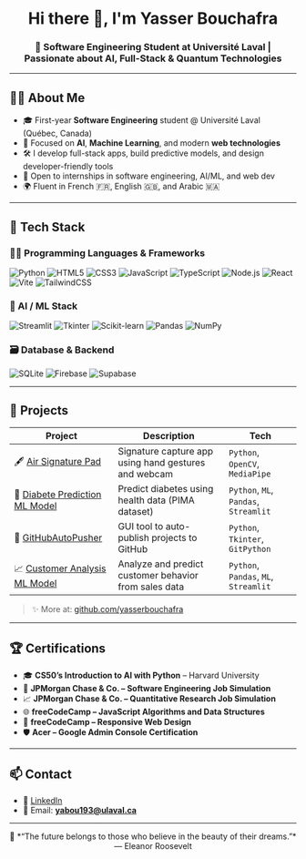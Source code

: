 <h1 align="center">Hi there 👋, I'm Yasser Bouchafra</h1>
<h3 align="center">🚀 Software Engineering Student at Université Laval | Passionate about AI, Full-Stack & Quantum Technologies</h3>

---

## 🧑‍💻 About Me

- 🎓 First-year **Software Engineering** student @ Université Laval (Québec, Canada)
- 🧠 Focused on **AI**, **Machine Learning**, and modern **web technologies**
- 🛠️ I develop full-stack apps, build predictive models, and design developer-friendly tools
- 💼 Open to internships in software engineering, AI/ML, and web dev
- 🌍 Fluent in French 🇫🇷, English 🇬🇧, and Arabic 🇲🇦

---

## 🧰 Tech Stack

### 👨‍💻 Programming Languages & Frameworks
![Python](https://img.shields.io/badge/Python-3776AB?style=for-the-badge&logo=python&logoColor=white)
![HTML5](https://img.shields.io/badge/HTML5-E34F26?style=for-the-badge&logo=html5&logoColor=white)
![CSS3](https://img.shields.io/badge/CSS3-1572B6?style=for-the-badge&logo=css3&logoColor=white)
![JavaScript](https://img.shields.io/badge/JavaScript-F7DF1E?style=for-the-badge&logo=javascript&logoColor=black)
![TypeScript](https://img.shields.io/badge/TypeScript-3178C6?style=for-the-badge&logo=typescript&logoColor=white)
![Node.js](https://img.shields.io/badge/Node.js-339933?style=for-the-badge&logo=nodedotjs&logoColor=white)
![React](https://img.shields.io/badge/React-20232A?style=for-the-badge&logo=react&logoColor=61DAFB)
![Vite](https://img.shields.io/badge/Vite-646CFF?style=for-the-badge&logo=vite&logoColor=white)
![TailwindCSS](https://img.shields.io/badge/TailwindCSS-06B6D4?style=for-the-badge&logo=tailwindcss&logoColor=white)

### 🧠 AI / ML Stack
![Streamlit](https://img.shields.io/badge/Streamlit-FF4B4B?style=for-the-badge&logo=streamlit&logoColor=white)
![Tkinter](https://img.shields.io/badge/Tkinter-FFB400?style=for-the-badge&logo=python&logoColor=white)
![Scikit-learn](https://img.shields.io/badge/Scikit--learn-F7931E?style=for-the-badge&logo=scikit-learn&logoColor=white)
![Pandas](https://img.shields.io/badge/Pandas-150458?style=for-the-badge&logo=pandas&logoColor=white)
![NumPy](https://img.shields.io/badge/Numpy-013243?style=for-the-badge&logo=numpy&logoColor=white)

### 🗃️ Database & Backend
![SQLite](https://img.shields.io/badge/SQLite-003B57?style=for-the-badge&logo=sqlite&logoColor=white)
![Firebase](https://img.shields.io/badge/Firebase-FFCA28?style=for-the-badge&logo=firebase&logoColor=black)
![Supabase](https://img.shields.io/badge/Supabase-3ECF8E?style=for-the-badge&logo=supabase&logoColor=white)

---

## 📂 Projects

| Project | Description | Tech |
|--------|-------------|------|
| 🖋️ [Air Signature Pad](https://github.com/yasserbouchafra/air-signature-pad) | Signature capture app using hand gestures and webcam | `Python`, `OpenCV`, `MediaPipe` |
| 🧬 [Diabete Prediction ML Model](https://github.com/yasserbouchafra/Diabete-Prediction-ML-Model) | Predict diabetes using health data (PIMA dataset) | `Python`, `ML`, `Pandas`, `Streamlit` |
| 🚀 [GitHubAutoPusher](https://github.com/yasserbouchafra/GithubAutoPusher) | GUI tool to auto-publish projects to GitHub | `Python`, `Tkinter`, `GitPython` |
| 📈 [Customer Analysis ML Model](https://github.com/yasserbouchafra/Customer-Analysis-ML-Model) | Analyze and predict customer behavior from sales data | `Python`, `Pandas`, `ML`, `Streamlit` |

> ✨ More at: [github.com/yasserbouchafra](https://github.com/yasserbouchafra?tab=repositories)

---

## 🏆 Certifications

- 🎓 **CS50’s Introduction to AI with Python** – Harvard University
- 💼 **JPMorgan Chase & Co. – Software Engineering Job Simulation**
- 📈 **JPMorgan Chase & Co. – Quantitative Research Job Simulation**
- 🌐 **freeCodeCamp – JavaScript Algorithms and Data Structures**
- 🎨 **freeCodeCamp – Responsive Web Design**
- 🛡 **Acer – Google Admin Console Certification**

---

## 📫 Contact

- 🔗 [LinkedIn](https://www.linkedin.com/in/yasser-bouchafra-b1b17b313/)
- 📧 Email: **yabou193@ulaval.ca**

---

<p align="center">🧠 *“The future belongs to those who believe in the beauty of their dreams.”* — Eleanor Roosevelt</p>
